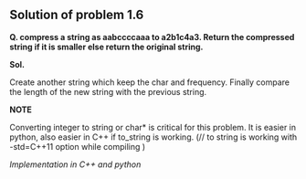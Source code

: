 ## Solution of problem 1.6

**Q. compress a string as aabccccaaa to a2b1c4a3. Return the compressed string if it is smaller else return the original string.**

**Sol.**

Create another string which keep the char and frequency. Finally compare the length of the new string with the previous string. 

**NOTE** 

Converting integer to string or char* is critical for this problem. It is easier in python, also easier in C++ if to_string is working. (// to string is working with -std=C++11 option while compiling )

*Implementation in C++ and python*
